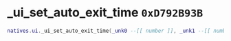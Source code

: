 # _ui_set_auto_exit_time `0xD792B93B`

```lua
natives.ui._ui_set_auto_exit_time(_unk0 --[[ number ]], _unk1 --[[ number ]])
```